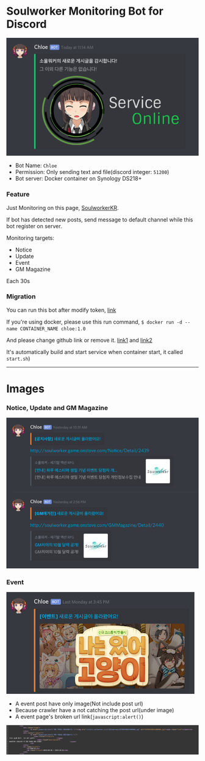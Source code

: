 # Soulworker Monitoring Bot for Discord

![Chloe Bot](Doc/img/info.png)

* Bot Name: `Chloe`
* Permission: Only sending text and file(discord integer: `51200`)
* Bot server: Docker container on Synology DS218+

### Feature

Just Monitoring on this page, [SoulworkerKR](http://soulworker.game.onstove.com).

If bot has detected new posts, send message to default channel while this bot register on server.

Monitoring targets:
* Notice
* Update
* Event
* GM Magazine

Each 30s


### Migration

You can run this bot after modify token, [link](https://github.com/level120/GameBot/blob/master/Core/Core/Core/DiscordBot.cs#L19)

If you're using docker, please use this run command, `$ docker run -d --name CONTAINER_NAME chloe:1.0`

And please change github link or remove it. [link1](https://github.com/level120/GameBot/blob/master/start.sh#L5) and [link2](https://github.com/level120/GameBot/blob/master/Dockerfile#L7)

It's automatically build and start service when container start, it called `start.sh`)

---

# Images

### Notice, Update and GM Magazine

![default img](Doc/img/default.png)

### Event

![event img](Doc/img/event.png)

* A event post have only image(Not include post url)
* Because crawler have a not catching the post url(under image)
* A event page's broken url link(`javascript:alert()`)

![event img](Doc/img/event2.png)